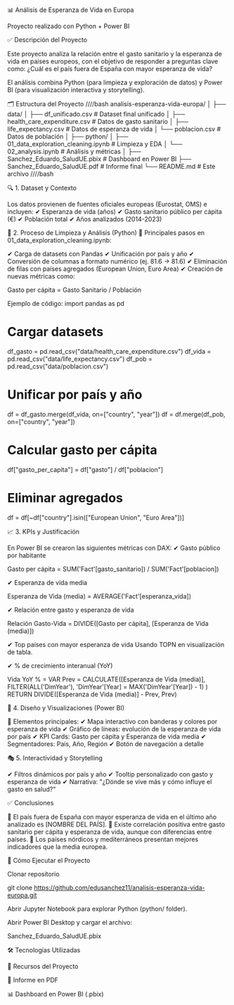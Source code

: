 📊 Análisis de Esperanza de Vida en Europa

Proyecto realizado con Python + Power BI

✅ Descripción del Proyecto

Este proyecto analiza la relación entre el gasto sanitario y la esperanza de vida en países europeos, con el objetivo de responder a preguntas clave como:
¿Cuál es el país fuera de España con mayor esperanza de vida?

El análisis combina Python (para limpieza y exploración de datos) y Power BI (para visualización interactiva y storytelling).

🗂 Estructura del Proyecto
////bash
analisis-esperanza-vida-europa/
│
├── data/
│   ├── df_unificado.csv          # Dataset final unificado
│   ├── health_care_expenditure.csv # Datos de gasto sanitario
│   ├── life_expectancy.csv       # Datos de esperanza de vida
│   └── poblacion.csv             # Datos de población
│
├── python/
│   ├── 01_data_exploration_cleaning.ipynb  # Limpieza y EDA
│   └── 02_analysis.ipynb                   # Análisis y métricas
│
├── Sanchez_Eduardo_SaludUE.pbix            # Dashboard en Power BI
├── Sanchez_Eduardo_SaludUE.pdf             # Informe final
└── README.md                               # Este archivo
////bash

🔍 1. Dataset y Contexto

Los datos provienen de fuentes oficiales europeas (Eurostat, OMS) e incluyen:
✔ Esperanza de vida (años)
✔ Gasto sanitario público per cápita (€)
✔ Población total
✔ Años analizados (2014-2023)


🧹 2. Proceso de Limpieza y Análisis (Python)
🔑 Principales pasos en 01_data_exploration_cleaning.ipynb:

✔ Carga de datasets con Pandas
✔ Unificación por país y año
✔ Conversión de columnas a formato numérico (ej. 81.6 → 81.6)
✔ Eliminación de filas con países agregados (European Union, Euro Area)
✔ Creación de nuevas métricas como:

Gasto per cápita = Gasto Sanitario / Población

Ejemplo de código:
import pandas as pd

# Cargar datasets
df_gasto = pd.read_csv("data/health_care_expenditure.csv")
df_vida = pd.read_csv("data/life_expectancy.csv")
df_pob = pd.read_csv("data/poblacion.csv")

# Unificar por país y año
df = df_gasto.merge(df_vida, on=["country", "year"])
df = df.merge(df_pob, on=["country", "year"])

# Calcular gasto per cápita
df["gasto_per_capita"] = df["gasto"] / df["poblacion"]

# Eliminar agregados
df = df[~df["country"].isin(["European Union", "Euro Area"])]

📈 3. KPIs y Justificación

En Power BI se crearon las siguientes métricas con DAX:
✔ Gasto público por habitante

Gasto per cápita = SUM('Fact'[gasto_sanitario]) / SUM('Fact'[poblacion])


✔ Esperanza de vida media

Esperanza de Vida (media) = AVERAGE('Fact'[esperanza_vida])


✔ Relación entre gasto y esperanza de vida

Relación Gasto-Vida = DIVIDE([Gasto per cápita], [Esperanza de Vida (media)])


✔ Top países con mayor esperanza de vida
Usando TOPN en visualización de tabla.

✔ % de crecimiento interanual (YoY)

Vida YoY % = 
VAR Prev = CALCULATE([Esperanza de Vida (media)],
    FILTER(ALL('DimYear'), 'DimYear'[Year] = MAX('DimYear'[Year]) - 1)
)
RETURN DIVIDE([Esperanza de Vida (media)] - Prev, Prev)

🎨 4. Diseño y Visualizaciones (Power BI)

📌 Elementos principales:
✔ Mapa interactivo con banderas y colores por esperanza de vida
✔ Gráfico de líneas: evolución de la esperanza de vida por país
✔ KPI Cards: Gasto per cápita y Esperanza de vida media
✔ Segmentadores: País, Año, Región
✔ Botón de navegación a detalle

🎭 5. Interactividad y Storytelling

✔ Filtros dinámicos por país y año
✔ Tooltip personalizado con gasto y esperanza de vida
✔ Narrativa: "¿Dónde se vive más y cómo influye el gasto en salud?"

✅ Conclusiones

📌 El país fuera de España con mayor esperanza de vida en el último año analizado es [NOMBRE DEL PAÍS].
📌 Existe correlación positiva entre gasto sanitario per cápita y esperanza de vida, aunque con diferencias entre países.
📌 Los países nórdicos y mediterráneos presentan mejores indicadores que la media europea.

🚀 Cómo Ejecutar el Proyecto

Clonar repositorio

git clone https://github.com/edusanchez11/analisis-esperanza-vida-europa.git


Abrir Jupyter Notebook para explorar Python (python/ folder).

Abrir Power BI Desktop y cargar el archivo:

Sanchez_Eduardo_SaludUE.pbix

🛠 Tecnologías Utilizadas








📎 Recursos del Proyecto

📄 Informe en PDF

📊 Dashboard en Power BI (.pbix)
